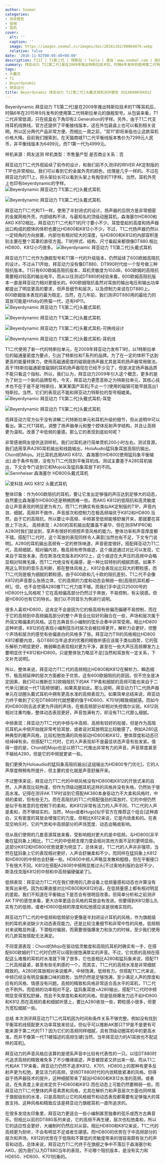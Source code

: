 ```yaml
---
author: Soomal
categories:
- 测评报告
- 音频
- 耳机
cover:
  alt: ''
  caption: ''
  image: https://images.soomal.cc/images/doc/20161102/00064070.webp
  relative: false
date: '2016-11-02T00:08:40+08:00'
description: T1II | T1第二代 | 特斯拉 | Tesla | 源自：www.soomal.com | 版权：原创 |  平均/总评分：08.43/413
summary: 拜亚动力 T1[第二代]是在2009年推出特斯拉技术后，时隔6年发布的使用第二代特斯拉单元的旗舰型号。它调整了扬声器单元和内部反射结构，官方称高频更为温和，声音更为均衡。作为2015年底发布新旗舰，它和HD800、K812比表现如何呢？
tags:
- 头戴式
- T1
- Beyerdynamic
- 拜亚动力
title: Beyerdynamic 拜亚动力 T1[第二代]头戴式耳机测评报告 对比HD800与K812
---
```


Beyerdynamic 拜亚动力 T1[第二代]是在2009年推出特斯拉技术的T1等耳机后，时隔6年在2015年9月发布的使用第二代特斯拉单元的旗舰型号。从包装来看，T1二代非常低调，只在纸盒右下角印有2.Generation的字样。另外，由于T1二代支持耳机线换线，官方还提供了平衡接线版本，这在外包装盒上也可以看到相关说明。所以区分两代产品非常方便。而相比一周之前，“双11”即将来临也让这款耳机价格大降。目前我们搜索到，在天猫商城T1二代平衡线版本售价为7299元人民币，非平衡线版本为6499元，而T1第一代为4999元。

样机来源：网友送测
样机类型：市售量产型
是否商业关系：否

拜亚动力T1二代外观延续了前作的设计，和我们前不久测评的IRIVER AK定制版的T1P也非常相似。我们可以看到它的金属外壳的颜色，纹理是几乎一样的。不过在拜亚动力的T1上，将头架拉长可以看到头架上有掏空的T1字样。当然，耳机外壳上也印有beyerdynamic的字样。
![Beyerdynamic 拜亚动力 T1[第二代]头戴式耳机](https://images.soomal.cc/images/doc/20161023/00063884.webp)




![Beyerdynamic 拜亚动力 T1[第二代]头戴式耳机](https://images.soomal.cc/images/doc/20161023/00063885.webp)




拜亚动力T1二代和T1一样，使用了半封闭式的设计。扬声器的后侧方是非常细密的金属网格外壳，内部结构不详。与最知名的顶级动圈耳机，森海塞尔HD800和AKG K812相比，拜亚动力T1二代和T1的尺寸要小不少。耳垫垫起的高度和扬声器出口构成的腔体的体积也要比HD800和K812小不少。不过，T1二代扬声器仍然以一定倾角的方向放置，内部也有相对较大的深度，与HD800和K812的内部容积差别主要在整个耳罩的直径方面。T1的样式、结构、尺寸看起来都很像DT880.相比HD800、K812小巧很多。
![Beyerdynamic 拜亚动力 T1[第二代]头戴式耳机](https://images.soomal.cc/images/doc/20161023/00063887.webp)




拜亚动力T1二代作为旗舰型号和T1第一代的升级版本，仍然延续了600欧姆高阻抗的设计。不过从T1开始，拜亚动力没有像DT880、DT990时代给一个型号做三种阻抗版本。T1只有600欧姆高阻抗版本，耳机灵敏度为102dB，600欧姆的高阻抗需要相对较高的输出电平。而从以往测试DT880的经验来看，600欧姆高阻抗版本一直是拜亚动力相对更擅长的。600欧姆阻抗虽然对耳放的输出电压和输出功率都提出了明显更高的要求，但声音细节和层次，以及控制力来说在DT880上，600欧姆版本表现的最为稳定。当然，在几年前，我们测评DT880用的最给力的耳放可能是Hifidiy的熊猫一代，还有HP11。
![Beyerdynamic 拜亚动力 T1[第二代]头戴式耳机](https://images.soomal.cc/images/doc/20161023/00063889_01.webp)




![Beyerdynamic 拜亚动力 T1[第二代]头戴式耳机](https://images.soomal.cc/images/doc/20161023/00063890_01.webp)




![Beyerdynamic 拜亚动力 T1[第二代]头戴式耳机-可换线设计](https://images.soomal.cc/images/doc/20161023/00063892_01.webp)




![Beyerdynamic 拜亚动力 T1[第二代]头戴式耳机-耳机线](https://images.soomal.cc/images/doc/20161023/00063895_01.webp)




T1二代使用了新一代的特斯拉单元，在2009年拜亚动力发布T1时，以1特斯拉单位的磁通量密度为要点，引出了特斯拉和T系列的品牌。为了在一定的体积下达到更高的能量转换力，使用高磁通密度的磁钢是扬声器尤其是耳机扬声器常用做法。高于1特斯拉磁通密度磁钢的耳机扬声器现在已经不少见了，但是决定扬声器品质不能只看这个指标。所以，我们认为，拜亚动力2009年引入这个概念，更多的是为了树立一个新的品牌型号。今天，拜亚动力更愿意称之为特斯拉单元，其核心技术也不在于是不是1特斯拉，某某某国产耳机[不止一个]使用的磁钢可能早就高出1特斯拉。当然，它们的表现远不能和拜亚动力特斯拉的型号相媲美。
![Beyerdynamic 拜亚动力 T1[第二代]头戴式耳机-耳垫](https://images.soomal.cc/images/doc/20161023/00063893_01.webp)




![Beyerdynamic 拜亚动力 T1[第二代]头戴式耳机](https://images.soomal.cc/images/doc/20161023/00063894_01.webp)




而拜亚动力官方似乎没有讲解二代特斯拉单元和耳机升级的细节，但从说明中可以看出。第二代T1耳机，调整了扬声器单元和整个腔体反射声学结构，并且让高频更为温和。改善了中低频的量感。那么它的表现到底如何呢？

非常感谢网友提供送测样机，我们对耳机进行简单煲机200小时左右。测试音源，我们选用享声A280耳机输出和线路输出，HoloAudio猛犸象耳放高阻抗输出，Chord的Mojo。对比耳机选用AKG K812、森海塞尔HD800[使用猛犸象平衡输出].由于条件有限，没有为T1二代找到平衡耳机线。测试主要基于A280耳机输出，下文会专门谈到它和Mojo以及猛犸象耳放下的不同。
![Sennheiser 森海塞尔 HD800头戴式耳机](https://images.soomal.cc/images/doc/20131102/00036888_01.webp)




![爱科技 AKG K812 头戴式耳机](https://images.soomal.cc/images/doc/20151017/00055593_01.webp)




整体印象：作为600欧阻抗的耳机，要让它发出足够强的声压达到足够大的动态，自然要比森海塞尔HD800还是稍微困难一些。而AKG K812的低阻抗和高灵敏度会让声音表现的明显更为有力。而T1二代确实有些类似AK定制版的T1P，声音内敛、细腻，高频并不做作，声音层次和控制力在极高频端优于K812和HD800.当然，由于它的高阻抗，所以要让中高频、中频甚至低频能够舒展开来，那就要在耳放上下功夫。
高频表现：A280的耳机输出配置虽不豪华，但在测评M1PRO和A280时我们就谈到，享声有很好的把控声音风格的能力。整体功率和声音厚度都不错。搭配T1二代时，这个耳放的表现同样令人满意[当然也有不足，下文专门说明]。A280的耳机输出高频有一定的修饰味道，声音密度很好。搭配拜亚动力T1二代，高频细腻，相对偏内敛，极高频有修饰痕迹，这个痕迹通过对比可以发现，它来自于耳放本身。而在斯洛伐克版本的K812上，这个痕迹在大声压的高频中会略显相对轻微毛躁，而T1二代绝没有毛躁感，是一种比较特别的细腻质感。如果不用这么苛刻的音乐去判断，那在整体风格上，K812会表现出比较大的颗粒感，而T1二代则是极为细腻的颗粒感。由于600欧和几十欧的阻抗差别，T1二代不会像K812的声音那么张扬立体，它的高频的力度和动态会稍弱一些[高阻抗耳机都一样]。但，也不会觉得A280推T1二代力度不够。而我们手中这只25000号的HD800什么风格呢？它在高频偏高部分仍然过于奔放，不易控制，有尖锐感。但是HD800也有它的特长。我们以不同音乐为例进行说明。

很多人喜欢HD800，这肯定不会是因为它的极高频有些偏亮偏硬不易控制，而在于它的高频到中高频偏高部分的整个声音会比较好的融合在一些，声场和层次属于开阔又略偏柔的风格。这在古典音乐小编制的弦乐合奏中非常受用。相比HD800这种听感，K812的在表现小编制弦乐时层次会被拉得更开，解析力会更好，但整个声场和层次的感觉有些偏直白的风格多了些。拜亚动力T1II的风格相比HD800 K812都要内敛，与DT880当年追求的优雅的精致听感应该属于类似趋势，它的弦乐解析力明显更好，微弱瞬态表现相对更为干净，甚至在一些大声压高频爆发力上要明显优于K812和HD800。只是整体张力略显不足[当然和耳放有一定关系，下文补充说明]。

所以，整体来说，拜亚动力T1二代的高频相比HD800和K812在解析力、瞬态细节、极高频延伸的层次方面都处于优势。这有600欧姆阻抗的原因，但不完全是决定因素，我们可以推断在32欧姆阻抗下的AK T1P柔和细腻的高频可能也来自于二代单元[据说一代T1高频很硬]，如果真是如此。那么说明，拜亚动力T1二代扬声器单元在动圈头戴式耳机中拥有更高水准的高频表现力。如果简单总结来说，拜亚动力终于做到了它在DT880时代就想要的强于HD600、K701的精致细腻感。而如今的HD800则去追求更为开阔的声场，在极高频部分却相对失控偶尔尖锐。K812则相对注重均衡，整体动态表现更好，声音饱满有力，却没有T1二代那么细腻。

中频表现：拜亚动力T1二代的中频与中高频、高频有较好的衔接，但是作为高阻抗耳机从中频开始就非常考验耳放，或者说对耳放明显比较敏感了。例如A280这种典型的暖声风格，比较松弛饱满的风格驱动HD800和K812，整体厚度和动态已经绰绰有余。但搭配T1二代时，它的人声表现却不是最佳状态声音有些发紧。值得一提的是，Chord的Mojo也足以把T1二代推出非常有力的声音，声音厚度甚至不输给A280，但是它的中频就更紧一些。

我们更换为Holoaudio的猛犸象高阻抗输出[这组输出为HD800专门优化]，它的人声厚度稍稍有所提升，但主要的变化就是声音舒展开来。

不过整体来说，拜亚动力T1二代的中频风格没有HD800和K812的开放式来的自然，人声表现比较拘谨，但作为顶级动圈耳机这样的风格并没有失格，仍然处于很高水准。记得在测评AK T1P时谈到它搭配AK380本身驱动力不大柔和风格时，中频的柔软，但有些无力。而在高阻抗的T1二代搭配强劲的耳放时，它的中频仍然是似乎有故意的在控制下的柔和。和K812非常有活力的人声不同，T1二代的人声是柔和，而不够结实的。当然，Mojo或者Hugo[似乎官方在推荐这个组合]这种直白，又有密度的耳放会增强它的力度。但相比K812来说，它是内敛柔和的。在表现交响乐时，它的气势和中高频部分的声场宽度、动态会略收影响。

但从我们使用的几套音源耳放来看，受影响相对更大的是中低频。与HD800[非平衡在猛犸象上]相比，T1二代的中低频支撑力度会相对其他方面不足的更明显些。这部分K812和HD800优势就更为明显了。总体来说，T1二代的人声并非强项，当然在猛犸象上它的表现相对更好，人声会舒展柔和不少。而同样在猛犸象上K812和HD800的中频也会舒展一些。HD800中频人声略显发散和粗糙，但在平衡接口下有很大不同。K812在搭配A280时中频稍显推过头[不过奥地利版的会好不少，斯洛伐克版K812的中频和中高频偏硬偏紧了]。

低频表现：拜亚动力T1二代在我们使用的几款设备上低频量感和动态也许算没有发挥出来吧。因为如果直接对比HD800和K812的话，在低频量感上都有相对明显的差距。我们不知道在平衡输出下是否会有很明显改善。但简单分析和之前测评AK T1P的感觉来看，更大功率更适合风格的耳放会有改进。但要得到K812那么扎实有力的低频，或者HD800低频的厚度和松弛感应该是很难实现的。

拜亚动力T1二代的中低频和低频部分更像是半封闭设计耳机的风格，作为旗舰级别的耳机来说缺少大动态表现能力。还是比较注重细节和非常中性的风格，低频相对来说略显拘谨，下潜相对偏弱，而需要很强爆发力和张力的时候，至少我们使用的几款耳放搭配无法满足。

不同音源表现：Chord的Mojo在驱动低灵敏度和高阻抗耳机时确实有一手，在搭配600欧姆的T1二代时仍然可以得到很饱满厚实的声音。不过，它优质的高频在搭配这么难推的耳机时水准就下降了很多，它也是相比A280和猛犸象来说，搭配T1二代高频最紧，甚至有些毛刺感的一个。而其实，T1二代的高频水准是非常细腻精致的。A280的耳放相对来说暖声，中频饱满，低频有力。但搭配T1二代来说，中频已经没有明显偏重口味的趋势，当然仍然是足够饱满，至少满足人声的厚度和应有的风格、情感没有问题。高频的精致和风格非常适合高水平的耳机，T1二代也不例外。而低频的功率相对不足。猛犸象耳放+A280输出，搭配T1二代时中频明显变得宽松舒展，而且不失厚度和柔和的风格。但是低频爆发力远不如HD800和K812.而在高频的柔和细腻听感上，要比A280收敛一些，颗粒感小很多，但更为宽松细腻一些。

总结
本次测评拜亚动力T1二代耳机因为时间和条件关系不够完整。例如没有找到平衡耳机线搭配更大功率耳放来验证。但似乎可以推断AK那只T1P是不是更有可能来源于第二代的T1？因为它们的高频同样细腻，具有顶级动圈耳机中的更高水准。而并不像第一代T1被描述的高频生硬[当然，当年拜亚动力的A1耳放也不配这样的耳机]。

拜亚动力的声音风格应该算的是德系声音中比较有代表性的一只。以往DT880时代追求高频的精致难免多了不少雕琢痕迹，声音被捏紧又挤出来一般。而从T1二代和AK T1P来看，拜亚动力仍然不追求K812、K701、HD800上的那种有更多反射声更为松弛，更显活力的高频，坚持DT880时代的内敛精致紧凑的风格。但得益于扬声器技术的提升，这种细腻带来了超出HD800和K812水准的高频。或者说，在失真度上来说肯定优于HD800和K812.而在动态上可能仍然要稍弱一些。而拜亚动力T1二代整体的声音素质和风格，尤其在解析力和声音层次方面也同样属于旗舰级别的水准，只是高阻抗让它的风格细节和动态表现都需要有足够强大的耳放支持。这种风格和精致应该是拜亚动力旗舰耳机一直所追求的。

在很多发烧友印象里，拜亚动力更适合一些小编制甚至独奏的弦乐或西方古典音乐。但相比以前的DT880系列来说，它的高频不再生硬，层次也松弛柔和，所以它的适应性会更好，大编制时仍然应对从容。相比HD800和K812来说，T1二代的高频更为耐听，不会有明显不足或者生硬感。而HD800的优势在于中高频部分的层次和声场，K812的优势在于低阻和不算低的灵敏度带来的很容易颇有张力的声音和动态。总体来说，拜亚动力T1二代终于在旗舰之争中不落后于森海塞尔和AKG。因为我们认为DT880当年的表现，不论哪个阻抗版本，是没有实力和HD650、HD600、K701抗衡的。
